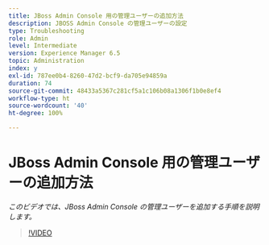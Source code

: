 ```yaml
---
title: JBoss Admin Console 用の管理ユーザーの追加方法
description: JBOSS Admin Console の管理ユーザーの設定
type: Troubleshooting
role: Admin
level: Intermediate
version: Experience Manager 6.5
topic: Administration
index: y
exl-id: 787ee0b4-8260-47d2-bcf9-da705e94859a
duration: 74
source-git-commit: 48433a5367c281cf5a1c106b08a1306f1b0e8ef4
workflow-type: ht
source-wordcount: '40'
ht-degree: 100%

---
```


# JBoss Admin Console 用の管理ユーザーの追加方法

*このビデオでは、JBoss Admin Console の管理ユーザーを追加する手順を説明します。*

>[!VIDEO](https://video.tv.adobe.com/v/3418660?quality=12&learn=on&captions=jpn)
